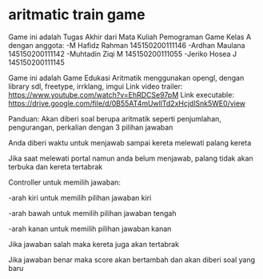 # aritmatic train game

Game ini adalah Tugas Akhir dari Mata Kuliah Pemograman Game Kelas A dengan anggota:
-M Hafidz Rahman 145150200111146
-Ardhan Maulana  145150200111142
-Muhtadin Ziqi M  145150200111055
-Jeriko Hosea J  145150200111145

Game ini adalah Game Edukasi Aritmatik menggunakan opengl, dengan library sdl, freetype, irrklang, imgui
Link video trailer: https://www.youtube.com/watch?v=EhRDCSe97pM
Link executable: https://drive.google.com/file/d/0B55AT4mUwllTd2xHcjdlSnk5WE0/view

Panduan:
Akan diberi soal berupa aritmatik seperti penjumlahan, pengurangan, perkalian dengan 3 pilihan jawaban

Anda diberi waktu untuk menjawab sampai kereta melewati palang kereta

Jika saat melewati portal namun anda belum menjawab, palang tidak akan terbuka dan kereta tertabrak


Controller untuk memilih jawaban:

-arah kiri untuk memilih pilihan jawaban kiri

-arah bawah untuk memilih pilihan jawaban tengah

-arah kanan untuk memilih pilihan jawaban kanan


Jika jawaban salah maka kereta juga akan tertabrak

Jika jawaban benar maka score akan bertambah dan akan diberi soal yang baru
